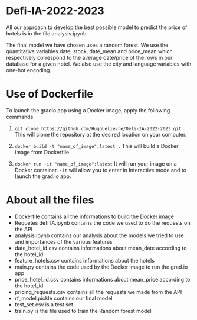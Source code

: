 # Defi-IA-2022-2023

All our approach to develop the best possible model to predict the price of hotels is in the file analysis.ipynb

The final model we have chosen uses a random forest. We use the quantitative variables date, stock, date_mean and price_mean which respectively correspond to the average date/price of the rows in our database for a given hotel. We also use the city and language variables with one-hot encoding.

# Use of Dockerfile

To launch the gradio.app using a Docker image, apply the following commands. 

1. `git clone https://github.com/HugoLelievre/Defi-IA-2022-2023.git`
This will clone the repository at the desired location on your computer.

2. `docker build -t "name_of_image":latest .`
This will build a Docker image from Dockerfile.

3. `docker run -it "name_of_image":latest`
It will run your image on a Docker container. `-it` will allow you to enter in Interactive mode and to launch the grad.io app.

# About all the files

- Dockerfile contains all the informations to build the Docker image
- Requetes defi IA.ipynb contains the code we used to do the requests on the API
- analysis.ipynb contains our analysis about the models we tried to use and importances of the various features 
- date_hotel_id.csv contains informations about mean_date according to the hotel_id
- feature_hotels.csv contains informations about the hotels
- main.py contains the code used by the Docker image to run the grad.io app
- price_hotel_id.csv contains informations about mean_price according to the hotel_id
- pricing_requests.csv contains all the requests we made from the API
- rf_model.pickle contains our final model
- test_set.csv is a test set
- train.py is the file used to train the Random forest model

